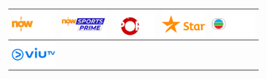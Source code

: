 | ![](https://raw.githubusercontent.com/RevGear/logo/master/Countries/HK/NowNews.png) | ![](https://raw.githubusercontent.com/RevGear/logo/master/Countries/HK/NowSportsPrime.png) | ![](https://raw.githubusercontent.com/RevGear/logo/master/Countries/HK/StarSports.png) | ![](https://raw.githubusercontent.com/RevGear/logo/master/Countries/HK/StarTV.png) | ![](https://raw.githubusercontent.com/RevGear/logo/master/Countries/HK/TVBJade.png) | 
|:---:|:---:|:---:|:---:|:---:| 
| ![](https://raw.githubusercontent.com/RevGear/logo/master/Countries/HK/ViuTV.png)  | 
